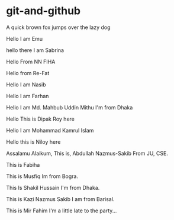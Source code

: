 # git-and-github
A quick brown fox jumps over the lazy dog

Hello I am Emu

hello there I am Sabrina

Hello From NN FIHA

Hello from Re-Fat

Hello I am Nasib

Hello I am Farhan

Hello I am Md. Mahbub Uddin Mithu
I'm from Dhaka

Hello This is Dipak Roy here

Hello I am Mohammad Kamrul Islam

Hello this is Niloy here

Assalamu Alaikum,
This is,
Abdullah Nazmus-Sakib
From JU, CSE.

This is Fabiha

This is Musfiq
Im from Bogra.

This Is Shakil Hussain
I'm from Dhaka.

This is Kazi Nazmus Sakib
I am from Barisal.

This is Mir Fahim
I'm a little late to the party...
